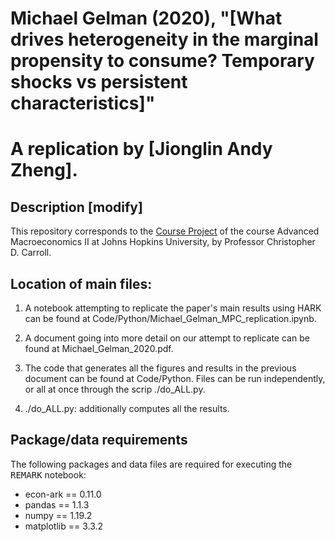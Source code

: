 # Michael Gelman (2020), "[What drives heterogeneity in the marginal propensity to consume? Temporary shocks vs persistent characteristics]"

# A replication by [Jionglin Andy Zheng].

## Description [modify]

This repository corresponds to the [Course Project](https://www.econ2.jhu.edu/people/ccarroll/courses/Topics/Syllabus.html) of the course Advanced Macroeconomics II at Johns Hopkins University, by Professor Christopher D. Carroll.

## Location of main files:
  1. A notebook attempting to replicate the paper's main results using HARK can be found at Code/Python/Michael_Gelman_MPC_replication.ipynb.

  2. A document going into more detail on our attempt to replicate can be found at Michael_Gelman_2020.pdf.

  3. The code that generates all the figures and results in the previous document can be found at Code/Python. Files can be run independently, 
     or all at once through the scrip ./do_ALL.py. 

  4. ./do_ALL.py: additionally computes all the results. 

## Package/data requirements

The following packages and data files are required for executing the <tt>REMARK</tt> notebook:
- econ-ark == 0.11.0
- pandas == 1.1.3
- numpy == 1.19.2
- matplotlib == 3.3.2
